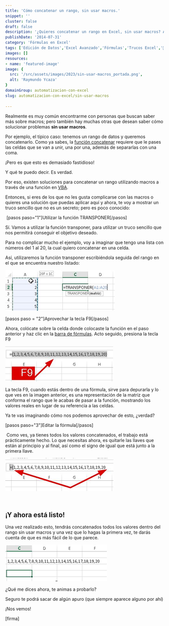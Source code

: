 ```yaml
---
title: 'Cómo concatenar un rango, sin usar macros.'
snippet: ''
cluster: false
draft: false 
description: '¿Quieres concatenar un rango en Excel, sin usar macros? Aquí te muestro cómo hacerlo, rápido y fácil.'
publishDate: '2014-07-31'
category: 'Fórmulas en Excel'
tags: ['Edición de Datos','Excel Avanzado','Fórmulas','Trucos Excel','🤖 Automatización con Excel']
images: []
resources: 
- name: 'featured-image'
image: {
  src: '/src/assets/images/2023/sin-usar-macros_portada.png',
  alt: 'Raymundo Ycaza'
}
domainGroup: automatizacion-con-excel
slug: automatizacion-con-excel/sin-usar-macros

---
```


Realmente es muy común encontrarme con personas que buscan saber más sobre macros; pero también hay muchas otras que desean saber cómo solucionar problemas **sin usar macros**.

Por ejemplo, el típico caso: tenemos un rango de datos y queremos concatenarlo. Como ya sabes, la [función concatenar](http://raymundoycaza.com/la-funcion-concatenar-en-excel/ "Función Concatenar") requiere que le pases las celdas que se van a unir, una por una, además de separarlas con una coma.

¡Pero es que esto es demasiado fastidioso!

Y qué te puedo decir. Es verdad.

Por eso, existen soluciones para concatenar un rango utilizando macros a través de una función en [VBA](http://raymundoycaza.com/tag/macros-vba/ "Macros (VBA)").

Entonces, si eres de los que no les gusta complicarse con las macros o quieres una solución que puedas aplicar aquí y ahora, te voy a mostrar un truco sencillo que no es un secreto; pero es poco conocido:

 \[pasos paso="1"\]Utilizar la función TRANSPONER\[/pasos\]

Sí. Vamos a utilizar la función transponer, para utilizar un truco sencillo que nos permitirá conseguir el objetivo deseado.

Para no complicar mucho el ejemplo, voy a imaginar que tengo una lista con números del 1 al 20, la cual quiero concatenar en una celda.

Así, utilizaremos la función transponer escribiéndola seguida del rango en el que se encuentra nuestro listado:

![Sin usar macros](images/sin-usar-macros-001.jpg)

\[pasos paso = "2"\]Aprovechar la tecla F9\[/pasos\]

Ahora, colócate sobre la celda donde colocaste la función en el paso anterior y haz clic en la [barra de fórmulas](http://raymundoycaza.com/la-barra-de-formulas/ "La Barra de Fórmulas"). Acto seguido, presiona la tecla F9

![Sin usar macros](images/sin-usar-macros-002.jpg)

La tecla F9, cuando estás dentro de una fórmula, sirve para depurarla y lo que ves en la imagen anterior, es una representación de la matriz que conforma el rango que le acabas de pasar a la función, mostrando los valores reales en lugar de su referencia a las celdas.

Ya te vas imaginando cómo nos podemos aprovechar de esto, ¿verdad?

\[pasos paso="3"\]Editar la fórmula\[/pasos\]

 Como ves, ya tienes todos los valores concatenados, el trabajo está prácticamente hecho. Lo que necesitas ahora, es quitarle las llaves que están al principio y al final, así como el signo de igual que está junto a la primera llave.

![Sin usar macros](images/sin-usar-macros-003.jpg)

 

## ¡Y ahora está listo!

Una vez realizado esto, tendrás concatenados todos los valores dentro del rango sin usar macros y una vez que lo hagas la primera vez, te darás cuenta de que es más fácil de lo que parece.

![Sin usar macros](images/sin-usar-macros-004.jpg)

¿Qué me dices ahora, te animas a probarlo?

Seguro te podrá sacar de algún apuro (que siempre aparece alguno por ahí)

¡Nos vemos!

\[firma\]
